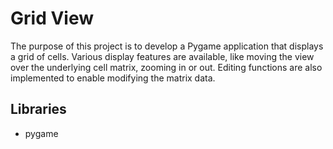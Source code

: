 # Grid View
The purpose of this project is to develop a Pygame application that displays a grid of cells. Various display features are available, like moving the view over the underlying cell matrix, zooming in or out. Editing functions are also implemented to enable modifying the matrix data.

## Libraries

* pygame